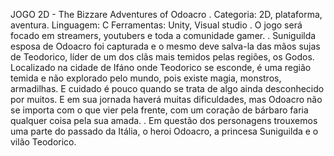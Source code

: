 JOGO 2D - The Bizzare Adventures of Odoacro
.
Categoria: 2D, plataforma, aventura.
Linguagem: C
Ferramentas: Unity, Visual studio
.
O jogo será focado em streamers, youtubers e toda a comunidade gamer.
.
Suniguilda esposa de Odoacro foi capturada e o mesmo deve salva-la das mãos sujas de Teodorico, líder de um dos clãs mais temidos pelas regiões, os Godos. Localizado na cidade de Ifáno onde Teodorico se esconde, é uma região temida e não explorado pelo mundo, pois existe magia, monstros, armadilhas. E cuidado é pouco quando se trata de algo ainda desconhecido por muitos.
E em sua jornada haverá muitas dificuldades, mas Odoacro não se importa com o que vier pela frente, com um coração de bárbaro faria qualquer coisa pela sua amada.
.
Em questão dos personagens trouxemos uma parte do passado da Itália, o heroi Odoacro, a princesa Suniguilda e o vilão Teodorico.
